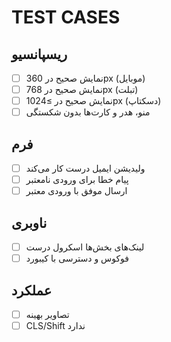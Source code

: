 # TEST CASES

## ریسپانسیو
- [ ] نمایش صحیح در 360px (موبایل)
- [ ] نمایش صحیح در 768px (تبلت)
- [ ] نمایش صحیح در ≥1024px (دسکتاپ)
- [ ] منو، هدر و کارت‌ها بدون شکستگی

## فرم
- [ ] ولیدیشن ایمیل درست کار می‌کند
- [ ] پیام خطا برای ورودی نامعتبر
- [ ] ارسال موفق با ورودی معتبر

## ناوبری
- [ ] لینک‌های بخش‌ها اسکرول درست
- [ ] فوکوس و دسترسی با کیبورد

## عملکرد
- [ ] تصاویر بهینه
- [ ] CLS/Shift ندارد
